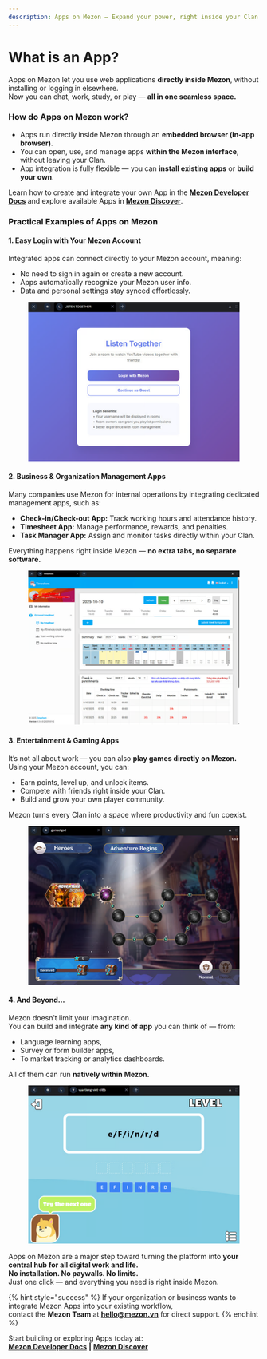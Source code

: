 ```yaml
---
description: Apps on Mezon – Expand your power, right inside your Clan
---
```


# What is an App?

Apps on Mezon let you use web applications **directly inside Mezon**, without installing or logging in elsewhere.\
Now you can chat, work, study, or play — **all in one seamless space.**

### **How do Apps on Mezon work?**

* Apps run directly inside Mezon through an **embedded browser (in-app browser)**.
* You can open, use, and manage apps **within the Mezon interface**, without leaving your Clan.
* App integration is fully flexible — you can **install existing apps** or **build your own**.

Learn how to create and integrate your own App in the [**Mezon Developer Docs**](https://app.gitbook.com/u/5hbm12F5PPaicTVNxajXSEJ6mcg1) and explore available Apps in [**Mezon Discover**](https://top.mezon.ai/).

### **Practical Examples of Apps on Mezon**

#### **1. Easy Login with Your Mezon Account**

Integrated apps can connect directly to your Mezon account, meaning:

* No need to sign in again or create a new account.
* Apps automatically recognize your Mezon user info.
* Data and personal settings stay synced effortlessly.

<figure><img src="../.gitbook/assets/image (10).png" alt=""><figcaption></figcaption></figure>

#### **2. Business & Organization Management Apps**

Many companies use Mezon for internal operations by integrating dedicated management apps, such as:

* **Check-in/Check-out App:** Track working hours and attendance history.
* **Timesheet App:** Manage performance, rewards, and penalties.
* **Task Manager App:** Assign and monitor tasks directly within your Clan.

Everything happens right inside Mezon — **no extra tabs, no separate software.**

<figure><img src="../.gitbook/assets/image (11).png" alt=""><figcaption></figcaption></figure>

#### **3. Entertainment & Gaming Apps**

It’s not all about work — you can also **play games directly on Mezon.**\
Using your Mezon account, you can:

* Earn points, level up, and unlock items.
* Compete with friends right inside your Clan.
* Build and grow your own player community.

Mezon turns every Clan into a space where productivity and fun coexist.&#x20;

<figure><img src="../.gitbook/assets/image (12).png" alt=""><figcaption></figcaption></figure>

#### **4. And Beyond…**

Mezon doesn’t limit your imagination.\
You can build and integrate **any kind of app** you can think of — from:

* Language learning apps,
* Survey or form builder apps,
* To market tracking or analytics dashboards.

All of them can run **natively within Mezon.**

<figure><img src="../.gitbook/assets/image (13).png" alt=""><figcaption></figcaption></figure>

Apps on Mezon are a major step toward turning the platform into **your central hub for all digital work and life.**\
**No installation. No paywalls. No limits.**\
Just one click — and everything you need is right inside Mezon.

{% hint style="success" %}
If your organization or business wants to integrate Mezon Apps into your existing workflow,\
contact the **Mezon Team** at **hello@mezon.vn** for direct support.
{% endhint %}

Start building or exploring Apps today at:\
[**Mezon Developer Docs**](https://mezon.ai/docs/mezon-sdk-docs/) **|** [**Mezon Discover**](https://top.mezon.ai/)
